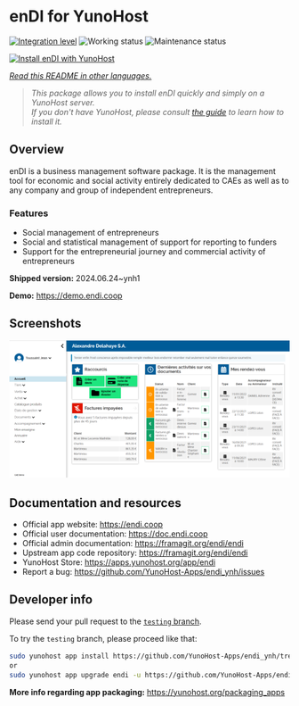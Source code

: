 <!--
N.B.: This README was automatically generated by <https://github.com/YunoHost/apps/tree/master/tools/readme_generator>
It shall NOT be edited by hand.
-->

# enDI for YunoHost

[![Integration level](https://dash.yunohost.org/integration/endi.svg)](https://dash.yunohost.org/appci/app/endi) ![Working status](https://ci-apps.yunohost.org/ci/badges/endi.status.svg) ![Maintenance status](https://ci-apps.yunohost.org/ci/badges/endi.maintain.svg)

[![Install enDI with YunoHost](https://install-app.yunohost.org/install-with-yunohost.svg)](https://install-app.yunohost.org/?app=endi)

*[Read this README in other languages.](./ALL_README.md)*

> *This package allows you to install enDI quickly and simply on a YunoHost server.*  
> *If you don't have YunoHost, please consult [the guide](https://yunohost.org/install) to learn how to install it.*

## Overview

enDI is a business management software package. It is the management tool for economic and social activity entirely dedicated to CAEs as well as to any company and group of independent entrepreneurs.

### Features

- Social management of entrepreneurs
- Social and statistical management of support for reporting to funders
- Support for the entrepreneurial journey and commercial activity of entrepreneurs


**Shipped version:** 2024.06.24~ynh1

**Demo:** <https://demo.endi.coop>

## Screenshots

![Screenshot of enDI](./doc/screenshots/accueil.png)

## Documentation and resources

- Official app website: <https://endi.coop>
- Official user documentation: <https://doc.endi.coop>
- Official admin documentation: <https://framagit.org/endi/endi>
- Upstream app code repository: <https://framagit.org/endi/endi>
- YunoHost Store: <https://apps.yunohost.org/app/endi>
- Report a bug: <https://github.com/YunoHost-Apps/endi_ynh/issues>

## Developer info

Please send your pull request to the [`testing` branch](https://github.com/YunoHost-Apps/endi_ynh/tree/testing).

To try the `testing` branch, please proceed like that:

```bash
sudo yunohost app install https://github.com/YunoHost-Apps/endi_ynh/tree/testing --debug
or
sudo yunohost app upgrade endi -u https://github.com/YunoHost-Apps/endi_ynh/tree/testing --debug
```

**More info regarding app packaging:** <https://yunohost.org/packaging_apps>
